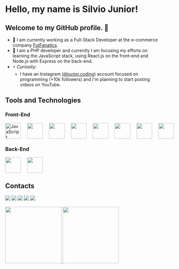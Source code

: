# Hello, my name is Silvio Junior!

## Welcome to my GitHub profile. 👋

- 🔭 I am currently working as a Full-Stack Developer at the e-commerce company  [FutFanatics](https://www.futfanatics.com.br).
- 🌱 I am a PHP developer and currently I am focusing my efforts on learning the JavaScript stack, using React.js on the front-end and Node.js with Express on the back-end.
- ⚡ *Curiosity*:
  - I have an Instagram ([@junior.coding](https://www.instagram.com/junior.coding/)) account focused on programming (+10k followers) and I'm planning to start posting videos on YouTube.

## Tools and Technologies

### Front-End

<link rel="stylesheet" href="https://cdn.jsdelivr.net/gh/devicons/devicon@v2.15.1/devicon.min.css">

<div style="display: flex; gap: 20px">
  <img style="width:50px" alt="JavaScript" src="https://cdn.jsdelivr.net/gh/devicons/devicon/icons/javascript/javascript-original.svg" />
  <img style="width:50px" src="https://cdn.jsdelivr.net/gh/devicons/devicon/icons/typescript/typescript-original.svg" />
  <img style="width:50px" src="https://cdn.jsdelivr.net/gh/devicons/devicon/icons/react/react-original.svg" />
  <img style="width:50px" src="https://cdn.jsdelivr.net/gh/devicons/devicon/icons/webpack/webpack-original.svg" />
  <img style="width:50px" src="https://cdn.jsdelivr.net/gh/devicons/devicon/icons/html5/html5-original.svg" />
  <img style="width:50px" src="https://cdn.jsdelivr.net/gh/devicons/devicon/icons/css3/css3-original.svg" />
  <img style="width:50px" src="https://cdn.jsdelivr.net/gh/devicons/devicon/icons/sass/sass-original.svg" />
  <img style="width:50px" src="https://cdn.jsdelivr.net/gh/devicons/devicon/icons/jquery/jquery-original-wordmark.svg" />
</div>

### Back-End

<div style="display: flex; gap: 20px">
  <img style="width:50px" src="https://cdn.jsdelivr.net/gh/devicons/devicon/icons/nodejs/nodejs-original.svg" />
  <img style="width:50px" src="https://cdn.jsdelivr.net/gh/devicons/devicon/icons/php/php-original.svg" />
</div>

## Contacts

<div>
  <a href="https://www.instagram.com/junior.coding/" target="_blank"><img src="https://img.shields.io/badge/-Instagram-%23E4405F?style=for-the-badge&logo=instagram&logoColor=white" target="_blank"></a>
  <a href="https://www.youtube.com/channel/UCBz-TKmT1aLyR6xqfRjKaGA" target="_blank"><img src="https://img.shields.io/badge/YouTube-FF0000?style=for-the-badge&logo=youtube&logoColor=white" target="_blank"></a>
  <a href="https://www.twitch.tv/manualdoprogramador" target="_blank"><img src="https://img.shields.io/badge/Twitch-9146FF?style=for-the-badge&logo=twitch&logoColor=white" target="_blank"></a>
  <a href = "mailto:silvio_cbsj@hotmail.com"><img src="https://img.shields.io/badge/Gmail-D14836?style=for-the-badge&logo=gmail&logoColor=white" target="_blank"></a>
  <a href="https://www.linkedin.com/in/junior-coding/" target="_blank"><img src="https://img.shields.io/badge/-LinkedIn-%230077B5?style=for-the-badge&logo=linkedin&logoColor=white" target="_blank"></a>
</div>

<br>

<div>
  <a href="https://github.com/juniorcodinglab">
  <img height="180em" src="https://github-readme-stats.vercel.app/api/top-langs/?username=juniorcodinglab&layout=compact&langs_count=7&theme=dracula"/>
  <img height="180em" src="https://github-readme-stats.vercel.app/api?username=juniorcodinglab&show_icons=true&theme=dracula&include_all_commits=true&count_private=true"/>
</div>